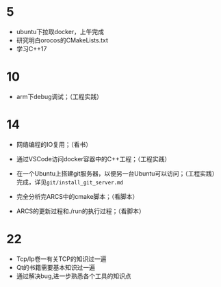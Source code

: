 # 5

- ubuntu下拉取docker，上午完成
- 研究明白orocos的CMakeLists.txt
- 学习C++17

# 10

- arm下debug调试；（工程实践）

# 14

- 网络编程的IO复用；（看书）
- 通过VSCode访问docker容器中的C++工程；（工程实践）
- 在一个Ubuntu上搭建git服务器，以便另一台Ubuntu可以访问；（工程实践）完成，详见`git/install_git_server.md`
- 完全分析完ARCS中的cmake脚本；（看脚本）

- ARCS的更新过程和./run的执行过程；（看脚本）

# 22

- Tcp/Ip卷一有关TCP的知识过一遍
- Qt的书籍需要基本知识过一遍
- 通过解决bug,进一步熟悉各个工具的知识点